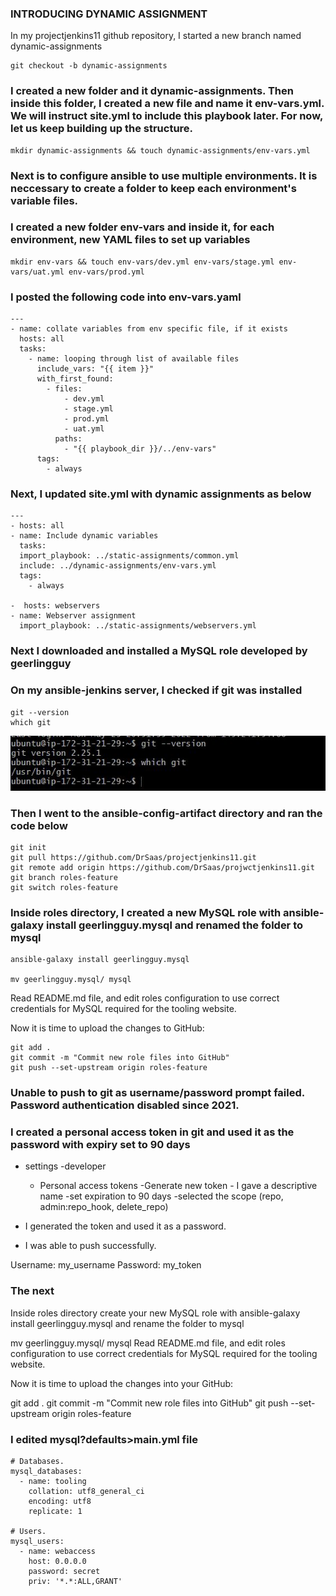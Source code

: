 ### INTRODUCING DYNAMIC ASSIGNMENT  
In my projectjenkins11 github repository, I started a new branch named dynamic-assignments

```
git checkout -b dynamic-assignments
```
### I created a new folder and it dynamic-assignments. Then inside this folder, I created a new file and name it env-vars.yml. We will instruct site.yml to include this playbook later. For now, let us keep building up the structure.

```
mkdir dynamic-assignments && touch dynamic-assignments/env-vars.yml
```

### Next is to configure ansible to use multiple environments. It is neccessary to create a folder to keep each environment's variable files.  

### I created a new folder env-vars and inside it, for each environment, new YAML files to set up variables

```
mkdir env-vars && touch env-vars/dev.yml env-vars/stage.yml env-vars/uat.yml env-vars/prod.yml
```  

### I posted the following code into env-vars.yaml

```
---
- name: collate variables from env specific file, if it exists
  hosts: all
  tasks:
    - name: looping through list of available files
      include_vars: "{{ item }}"
      with_first_found:
        - files:
            - dev.yml
            - stage.yml
            - prod.yml
            - uat.yml
          paths:
            - "{{ playbook_dir }}/../env-vars"
      tags:
        - always

```  

### Next, I updated site.yml with dynamic assignments as below  

```
---
- hosts: all
- name: Include dynamic variables 
  tasks:
  import_playbook: ../static-assignments/common.yml 
  include: ../dynamic-assignments/env-vars.yml
  tags:
    - always

-  hosts: webservers
- name: Webserver assignment
  import_playbook: ../static-assignments/webservers.yml

```  


### Next I downloaded and installed a MySQL role developed by geerlingguy

### On my ansible-jenkins server, I checked if git was installed 

```
git --version
which git
```
![git installed check](./images/git-installed.JPG)  

### Then I went to the ansible-config-artifact directory and ran the code below

```
git init
git pull https://github.com/DrSaas/projectjenkins11.git
git remote add origin https://github.com/DrSaas/projwctjenkins11.git
git branch roles-feature
git switch roles-feature
```


### Inside roles directory,  I created a new MySQL role with ansible-galaxy install geerlingguy.mysql and renamed the folder to mysql
```
ansible-galaxy install geerlingguy.mysql

mv geerlingguy.mysql/ mysql
```

Read README.md file, and edit roles configuration to use correct credentials for MySQL required for the tooling website.

Now it is time to upload the changes to GitHub:
```
git add .
git commit -m "Commit new role files into GitHub"
git push --set-upstream origin roles-feature
```

### Unable to push to git as username/password prompt failed. Password authentication disabled since 2021.

###  I created a personal access token in git and used it as the password with expiry set to 90 days

- settings 
  -developer
    - Personal access tokens
       -Generate new token
          - I gave a descriptive name
          -set expiration to 90 days
          -selected the scope (repo, admin:repo_hook, delete_repo)  

- I generated the token and used it as a password.
- I was able to push successfully.

Username: my_username
Password: my_token

### The next
Inside roles directory create your new MySQL role with ansible-galaxy install geerlingguy.mysql and rename the folder to mysql

mv geerlingguy.mysql/ mysql
Read README.md file, and edit roles configuration to use correct credentials for MySQL required for the tooling website.

Now it is time to upload the changes into your GitHub:

git add .
git commit -m "Commit new role files into GitHub"
git push --set-upstream origin roles-feature

### I edited mysql?defaults>main.yml file
```
# Databases.
mysql_databases:
  - name: tooling
    collation: utf8_general_ci
    encoding: utf8
    replicate: 1

# Users.
mysql_users: 
  - name: webaccess
    host: 0.0.0.0
    password: secret
    priv: '*.*:ALL,GRANT'

```






















